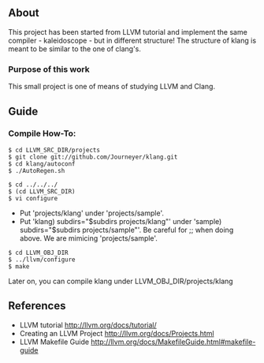 
## About
This project has been started from LLVM tutorial and implement the same compiler - kaleidoscope - but in different structure!
The structure of klang is meant to be similar to the one of clang's.

### Purpose of this work
This small project is one of means of studying LLVM and Clang.

## Guide
### Compile How-To:

```
$ cd LLVM_SRC_DIR/projects
$ git clone git://github.com/Journeyer/klang.git
$ cd klang/autoconf
$ ./AutoRegen.sh
```

```
$ cd ../../../
$ (cd LLVM_SRC_DIR)
$ vi configure
```
- Put 'projects/klang' under 'projects/sample'.
- Put 'klang)       subdirs="$subdirs projects/klang"' under 'sample)       subdirs="$subdirs projects/sample"'.
Be careful for ;; when doing above.
We are mimicing 'projects/sample'.

```
$ cd LLVM_OBJ_DIR
$ ../llvm/configure
$ make
```

Later on, you can compile klang under LLVM_OBJ_DIR/projects/klang


## References
- LLVM tutorial               http://llvm.org/docs/tutorial/
- Creating an LLVM Project    http://llvm.org/docs/Projects.html
- LLVM Makefile Guide         http://llvm.org/docs/MakefileGuide.html#makefile-guide

